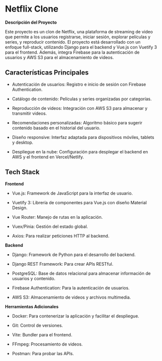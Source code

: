 
# Netflix Clone

**Descripción del Proyecto**

Este proyecto es un clon de Netflix, una plataforma de streaming de video que permite a los usuarios registrarse, iniciar sesión, explorar películas y series, y reproducir contenido. El proyecto está desarrollado con un enfoque full-stack, utilizando Django para el backend y Vue.js con Vuetify 3 para el frontend. Además, integra Firebase para la autenticación de usuarios y AWS S3 para el almacenamiento de videos.

## Características Principales

* Autenticación de usuarios: Registro e inicio de sesión con Firebase Authentication.

* Catálogo de contenido: Películas y series organizadas por categorías.

* Reproducción de videos: Integración con AWS S3 para almacenar y transmitir videos.

* Recomendaciones personalizadas: Algoritmo básico para sugerir contenido basado en el historial del usuario.

* Diseño responsive: Interfaz adaptada para dispositivos móviles, tablets y desktop.

* Despliegue en la nube: Configuración para desplegar el backend en AWS y el frontend en Vercel/Netlify.
## Tech Stack

**Frontend**

* Vue.js: Framework de JavaScript para la interfaz de usuario.

* Vuetify 3: Librería de componentes para Vue.js con diseño Material Design.

* Vue Router: Manejo de rutas en la aplicación.

* Vuex/Pinia: Gestión del estado global.

* Axios: Para realizar peticiones HTTP al backend.

**Backend**

* Django: Framework de Python para el desarrollo del backend.

* Django REST Framework: Para crear APIs RESTful.

* PostgreSQL: Base de datos relacional para almacenar información de usuarios y contenido.

* Firebase Authentication: Para la autenticación de usuarios.

* AWS S3: Almacenamiento de videos y archivos multimedia.

**Herramientas Adicionales**

* Docker: Para contenerizar la aplicación y facilitar el despliegue.

* Git: Control de versiones.

* Vite: Bundler para el frontend.

* FFmpeg: Procesamiento de videos.

* Postman: Para probar las APIs.
